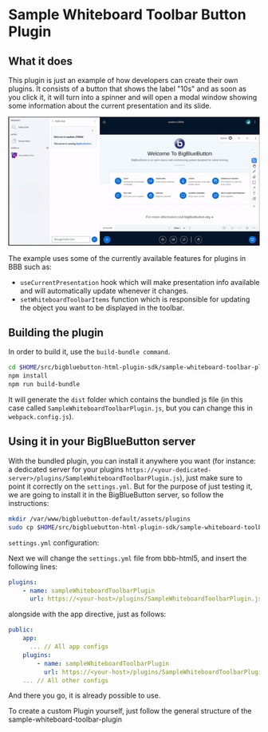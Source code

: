 # Sample Whiteboard Toolbar Button Plugin

## What it does

This plugin is just an example of how developers can create their own plugins. It consists of a button that shows the label "10s" and as soon as you click it, it will turn into a spinner and will open a modal window showing some information about the current presentation and its slide.

![Alt Text](./public/assets/plugin.gif)

The example uses some of the currently available features for plugins in BBB such as:

- `useCurrentPresentation` hook which will make presentation info available and will automatically update whenever it changes.
- `setWhiteboardToolbarItems` function which is responsible for updating the object you want to be displayed in the toolbar.

## Building the plugin

In order to build it, use the `build-bundle command`.

```bash
cd $HOME/src/bigbluebutton-html-plugin-sdk/sample-whiteboard-toolbar-plugin
npm install
npm run build-bundle
```

It will generate the `dist` folder which contains the bundled js file (in this case called `SampleWhiteboardToolbarPlugin.js`, but you can change this in `webpack.config.js`).

## Using it in your BigBlueButton server

With the bundled plugin, you can install it anywhere you want (for instance: a dedicated server for your plugins `https://<your-dedicated-server>/plugins/SampleWhiteboardToolbarPlugin.js`), just make sure to point it correctly on the `settings.yml`. But for the purpose of just testing it, we are going to install it in the BigBlueButton server, so follow the instructions:

```bash
mkdir /var/www/bigbluebutton-default/assets/plugins
sudo cp $HOME/src/bigbluebutton-html-plugin-sdk/sample-whiteboard-toolbar-plugin/dist/SampleWhiteboardToolbarPlugin.js /var/www/bigbluebutton-default/assets/plugins
```

`settings.yml` configuration:

Next we will change the `settings.yml` file from bbb-html5, and insert the following lines:

```yaml
plugins:
    - name: sampleWhiteboardToolbarPlugin
      url: https://<your-host>/plugins/SampleWhiteboardToolbarPlugin.js
```

alongside with the app directive, just as follows:

```yaml
public:
    app:
      ... // All app configs
    plugins:
        - name: sampleWhiteboardToolbarPlugin
          url: https://<your-host>/plugins/SampleWhiteboardToolbarPlugin.js
    ... // All other configs

```

And there you go, it is already possible to use.

To create a custom Plugin yourself, just follow the general structure of the sample-whiteboard-toolbar-plugin
